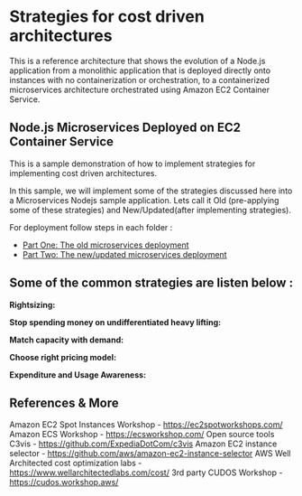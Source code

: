 
# Strategies for cost driven architectures


This is a reference architecture that shows the evolution of a Node.js application from a monolithic
application that is deployed directly onto instances with no containerization or orchestration, to a
containerized microservices architecture orchestrated using Amazon EC2 Container Service.


## Node.js Microservices Deployed on EC2 Container Service

This is a sample demonstration of how to implement strategies for implementing cost driven architectures.

In this sample, we will implement some of the strategies discussed here into a Microservices Nodejs sample application. Lets call it Old (pre-applying some of these strategies) and New/Updated(after implementing strategies).

For deployment follow steps in each folder : 

- [Part One: The old microservices deployment](01-old-microservices/)
- [Part Two: The new/updated microservices deployment](02-new-microservices/)



## Some of the common strategies are listen below :

__Rightsizing:__

__Stop spending money on undifferentiated heavy lifting:__

__Match capacity with demand:__

__Choose right pricing model:__

__Expenditure and Usage Awareness:__


## References & More

Amazon EC2 Spot Instances Workshop - https://ec2spotworkshops.com/ 
Amazon ECS Workshop - https://ecsworkshop.com/ 
Open source tools 
C3vis - https://github.com/ExpediaDotCom/c3vis 
Amazon EC2 instance selector - https://github.com/aws/amazon-ec2-instance-selector 
AWS Well Architected cost optimization labs - https://www.wellarchitectedlabs.com/cost/ 
3rd party CUDOS Workshop - https://cudos.workshop.aws/ 
